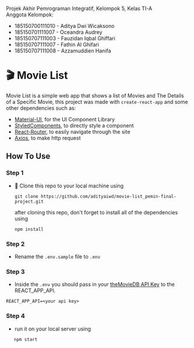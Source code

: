 Projek Akhir Pemrograman Integratif, Kelompok 5, Kelas TI-A  
Anggota Kelompok:  
- 185150700111010 - Aditya Dwi Wicaksono
- 185150701111007 - Oceandra Audrey
- 185150707111003 - Fauzidan Iqbal Ghiffari
- 185150707111007 - Fathin Al Ghifari
- 185150707111008 - Azzamuddien Hanifa

# 🎬 Movie List

Movie List is a simple web app that shows a list of Movies and The Details of a Specific Movie, this project was made with `create-react-app` and some
other dependencies such as: 

- [Material-UI](https://material-ui.com/), for the UI Component Library
- [StyledComponents](https://styled-components.com/), to directly style a component
- [React-Router](https://reactrouter.com/), to easily navigate through the site
- [Axios](https://www.npmjs.com/package/axios), to make http request

## How To Use

### Step 1

- 👯 Clone this repo to your local machine using 
  ```shell
  git clone https://github.com/adityaiwd/movie-list_pemin-final-project.git
  ```
  after cloning this repo, don't forget to install all of the dependencies using
  ```shell
  npm install
  ```

### Step 2

- Rename the `.env.sample` file to `.env`

### Step 3

- Inside the `.env` you should pass in your [theMovieDB API Key](https://www.themoviedb.org/settings/api) to the REACT_APP_API.
```properties
REACT_APP_API=<your api key>
```

### Step 4

- run it on your local server using
```shell
   npm start
```
